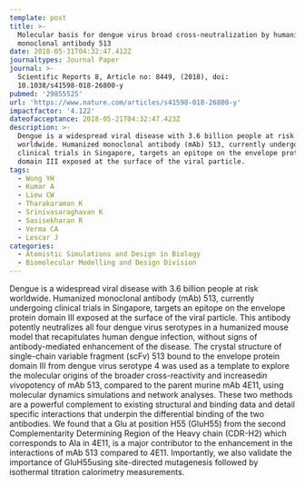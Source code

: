 ```yaml
---
template: post
title: >-
  Molecular basis for dengue virus broad cross-neutralization by humanized
  monoclonal antibody 513
date: 2018-05-31T04:32:47.412Z
journaltypes: Journal Paper
journal: >-
  Scientific Reports 8, Article no: 8449, (2018), doi:
  10.1038/s41598-018-26800-y
pubmed: '29855525'
url: 'https://www.nature.com/articles/s41598-018-26800-y'
impactfactor: '4.122'
dateofacceptance: 2018-05-21T04:32:47.423Z
description: >-
  Dengue is a widespread viral disease with 3.6 billion people at risk
  worldwide. Humanized monoclonal antibody (mAb) 513, currently undergoing
  clinical trials in Singapore, targets an epitope on the envelope protein
  domain III exposed at the surface of the viral particle. 
tags:
  - Wong YH
  - Kumar A
  - Liew CW
  - Tharakaraman K
  - Srinivasaraghavan K
  - Sasisekharan R
  - Verma CA
  - Lescar J
categories:
  - Atomistic Simulations and Design in Biology
  - Biomolecular Modelling and Design Division
---
```

<!--StartFragment-->

Dengue is a widespread viral disease with 3.6 billion people at risk worldwide. Humanized monoclonal antibody (mAb) 513, currently undergoing clinical trials in Singapore, targets an epitope on the envelope protein domain III exposed at the surface of the viral particle. This antibody potently neutralizes all four dengue virus serotypes in a humanized mouse model that recapitulates human dengue infection, without signs of antibody-mediated enhancement of the disease. The crystal structure of single-chain variable fragment (scFv) 513 bound to the envelope protein domain III from dengue virus serotype 4 was used as a template to explore the molecular origins of the broader cross-reactivity and increased*in vivo*potency of mAb 513, compared to the parent murine mAb 4E11, using molecular dynamics simulations and network analyses. These two methods are a powerful complement to existing structural and binding data and detail specific interactions that underpin the differential binding of the two antibodies. We found that a Glu at position H55 (GluH55) from the second Complementarity Determining Region of the Heavy chain (CDR-H2) which corresponds to Ala in 4E11, is a major contributor to the enhancement in the interactions of mAb 513 compared to 4E11. Importantly, we also validate the importance of GluH55using site-directed mutagenesis followed by isothermal titration calorimetry measurements.

<!--EndFragment-->
